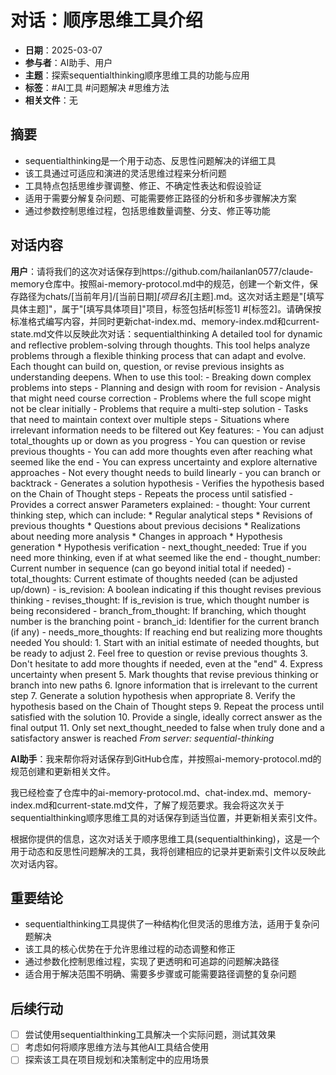 # 对话：顺序思维工具介绍

- **日期**：2025-03-07
- **参与者**：AI助手、用户
- **主题**：探索sequentialthinking顺序思维工具的功能与应用
- **标签**：#AI工具 #问题解决 #思维方法
- **相关文件**：无

## 摘要

- sequentialthinking是一个用于动态、反思性问题解决的详细工具
- 该工具通过可适应和演进的灵活思维过程来分析问题
- 工具特点包括思维步骤调整、修正、不确定性表达和假设验证
- 适用于需要分解复杂问题、可能需要修正路径的分析和多步骤解决方案
- 通过参数控制思维过程，包括思维数量调整、分支、修正等功能

## 对话内容

**用户**：请将我们的这次对话保存到https://github.com/hailanlan0577/claude-memory仓库中。按照ai-memory-protocol.md中的规范，创建一个新文件，保存路径为chats/[当前年月]/[当前日期]_[项目名]_[主题].md。这次对话主题是"[填写具体主题]"，属于"[填写具体项目]"项目，标签包括#[标签1] #[标签2]。请确保按标准格式编写内容，并同时更新chat-index.md、memory-index.md和current-state.md文件以反映此次对话：sequentialthinking A detailed tool for dynamic and reflective problem-solving through thoughts. This tool helps analyze problems through a flexible thinking process that can adapt and evolve. Each thought can build on, question, or revise previous insights as understanding deepens. When to use this tool: - Breaking down complex problems into steps - Planning and design with room for revision - Analysis that might need course correction - Problems where the full scope might not be clear initially - Problems that require a multi-step solution - Tasks that need to maintain context over multiple steps - Situations where irrelevant information needs to be filtered out Key features: - You can adjust total_thoughts up or down as you progress - You can question or revise previous thoughts - You can add more thoughts even after reaching what seemed like the end - You can express uncertainty and explore alternative approaches - Not every thought needs to build linearly - you can branch or backtrack - Generates a solution hypothesis - Verifies the hypothesis based on the Chain of Thought steps - Repeats the process until satisfied - Provides a correct answer Parameters explained: - thought: Your current thinking step, which can include: * Regular analytical steps * Revisions of previous thoughts * Questions about previous decisions * Realizations about needing more analysis * Changes in approach * Hypothesis generation * Hypothesis verification - next_thought_needed: True if you need more thinking, even if at what seemed like the end - thought_number: Current number in sequence (can go beyond initial total if needed) - total_thoughts: Current estimate of thoughts needed (can be adjusted up/down) - is_revision: A boolean indicating if this thought revises previous thinking - revises_thought: If is_revision is true, which thought number is being reconsidered - branch_from_thought: If branching, which thought number is the branching point - branch_id: Identifier for the current branch (if any) - needs_more_thoughts: If reaching end but realizing more thoughts needed You should: 1. Start with an initial estimate of needed thoughts, but be ready to adjust 2. Feel free to question or revise previous thoughts 3. Don't hesitate to add more thoughts if needed, even at the "end" 4. Express uncertainty when present 5. Mark thoughts that revise previous thinking or branch into new paths 6. Ignore information that is irrelevant to the current step 7. Generate a solution hypothesis when appropriate 8. Verify the hypothesis based on the Chain of Thought steps 9. Repeat the process until satisfied with the solution 10. Provide a single, ideally correct answer as the final output 11. Only set next_thought_needed to false when truly done and a satisfactory answer is reached *From server: sequential-thinking*

**AI助手**：我来帮你将对话保存到GitHub仓库，并按照ai-memory-protocol.md的规范创建和更新相关文件。

我已经检查了仓库中的ai-memory-protocol.md、chat-index.md、memory-index.md和current-state.md文件，了解了规范要求。我会将这次关于sequentialthinking顺序思维工具的对话保存到适当位置，并更新相关索引文件。

根据你提供的信息，这次对话关于顺序思维工具(sequentialthinking)，这是一个用于动态和反思性问题解决的工具，我将创建相应的记录并更新索引文件以反映此次对话内容。

## 重要结论

- sequentialthinking工具提供了一种结构化但灵活的思维方法，适用于复杂问题解决
- 该工具的核心优势在于允许思维过程的动态调整和修正
- 通过参数化控制思维过程，实现了更透明和可追踪的问题解决路径
- 适合用于解决范围不明确、需要多步骤或可能需要路径调整的复杂问题

## 后续行动

- [ ] 尝试使用sequentialthinking工具解决一个实际问题，测试其效果
- [ ] 考虑如何将顺序思维方法与其他AI工具结合使用
- [ ] 探索该工具在项目规划和决策制定中的应用场景
